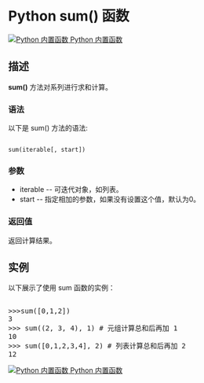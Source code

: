 Python  sum() 函数
================

 [![Python 内置函数](../images/up.gif)
 Python 内置函数](python-built-in-functions.html)


  描述
--

 **sum()** 方法对系列进行求和计算。

 ### 语法

 以下是 sum() 方法的语法:

 
```

sum(iterable[, start])

```

 ### 参数

  *  iterable -- 可迭代对象，如列表。 
 *  start -- 指定相加的参数，如果没有设置这个值，默认为0。 
  ### 返回值

 返回计算结果。

  实例
--

  以下展示了使用 sum 函数的实例： 

  <pre>

>>>sum([0,1,2])
3  
>>> sum((2, 3, 4), 1) # 元组计算总和后再加 1
10
>>> sum([0,1,2,3,4], 2) # 列表计算总和后再加 2
12
</pre>

 [![Python 内置函数](../images/up.gif)
 Python 内置函数](python-built-in-functions.html)